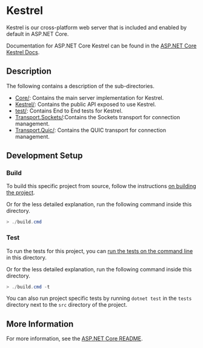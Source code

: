 # Kestrel

Kestrel is our cross-platform web server that is included and enabled by default in ASP.NET Core.

Documentation for ASP.NET Core Kestrel can be found in the [ASP.NET Core Kestrel Docs](https://docs.microsoft.com/aspnet/core/fundamentals/servers/kestrel).

## Description

The following contains a description of the sub-directories.

- [Core/](Core/): Contains the main server implementation for Kestrel.
- [Kestrel/](Kestrel/): Contains the public API exposed to use Kestrel.
- [test/](test/): Contains End to End tests for Kestrel.
- [Transport.Sockets/](Transport.Sockets/):Contains the Sockets transport for connection management.
- [Transport.Quic/](Transport.Quic/): Contains the QUIC transport for connection management.

## Development Setup

### Build

To build this specific project from source, follow the instructions [on building the project](../../../docs/BuildFromSource.md#step-3-build-the-repo).

Or for the less detailed explanation, run the following command inside this directory.
```powershell
> ./build.cmd
```

### Test

To run the tests for this project, you can [run the tests on the command line](https://github.com/dotnet/aspnetcore/blob/main/docs/BuildFromSource.md#running-tests-on-command-line) in this directory.

Or for the less detailed explanation, run the following command inside this directory.
```powershell
> ./build.cmd -t
```

You can also run project specific tests by running `dotnet test` in the `tests` directory next to the `src` directory of the project.

## More Information

For more information, see the [ASP.NET Core README](../../../README.md).
